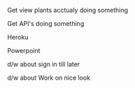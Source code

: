 Get view plants acctualy doing something

Get API's doing something

Heroku

Powerpoint




d/w about sign in till later

d/w about Work on nice look